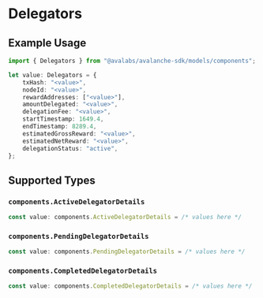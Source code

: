 # Delegators

## Example Usage

```typescript
import { Delegators } from "@avalabs/avalanche-sdk/models/components";

let value: Delegators = {
    txHash: "<value>",
    nodeId: "<value>",
    rewardAddresses: ["<value>"],
    amountDelegated: "<value>",
    delegationFee: "<value>",
    startTimestamp: 1649.4,
    endTimestamp: 8289.4,
    estimatedGrossReward: "<value>",
    estimatedNetReward: "<value>",
    delegationStatus: "active",
};
```

## Supported Types

### `components.ActiveDelegatorDetails`

```typescript
const value: components.ActiveDelegatorDetails = /* values here */
```

### `components.PendingDelegatorDetails`

```typescript
const value: components.PendingDelegatorDetails = /* values here */
```

### `components.CompletedDelegatorDetails`

```typescript
const value: components.CompletedDelegatorDetails = /* values here */
```


